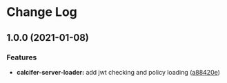 # Change Log

## 1.0.0 (2021-01-08)

### Features

* **calcifer-server-loader:** add jwt checking and policy loading ([a88420e](https://github.com/alferpal/calcifer/commit/a88420e0530318617afcdbd7a991a4289f206b19))
